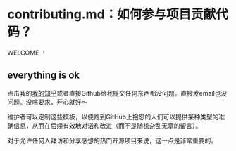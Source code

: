 # contributing.md：如何参与项目贡献代码？

WELCOME ！

## everything is ok

点击我的[我的知乎](https://www.zhihu.com/question/59524525/answer/213532626)或者直接Github给我提交任何东西都没问题。直接发email也没问题。没啥要求，开心就好～

维护者可以定制这些模板，以便跑到GitHub上抱怨的人们可以提供某种类型的准确信息，从而在后续有效地对话和改进（而不是随机杂乱无章的留言）。

对于允许任何人拜访和分享感想的热门开源项目来说，这一点是非常重要的。